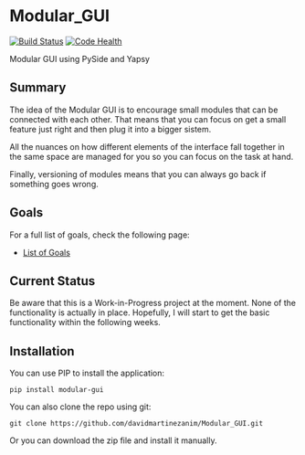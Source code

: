 Modular_GUI
===========

[![Build Status][travis]][travis_repo]
[![Code Health][landscape]][landscape_repo]

Modular GUI using PySide and Yapsy

## Summary

The idea of the Modular GUI is to encourage small modules that can be connected with each other. That means that you can focus on get a small feature just right and then plug it into a bigger sistem.

All the nuances on how different elements of the interface fall together in the same space are managed for you so you can focus on the task at hand.

Finally, versioning of modules means that you can always go back if something goes wrong.

## Goals

For a full list of goals, check the following page:
* [List of Goals][log]

## Current Status

Be aware that this is a Work-in-Progress project at the moment. None of the functionality is actually in place. Hopefully, I will start to get the basic functionality within the following weeks.

## Installation

You can use PIP to install the application:

`pip install modular-gui`

You can also clone the repo using git:

`git clone https://github.com/davidmartinezanim/Modular_GUI.git`

Or you can download the zip file and install it manually.

[travis]: https://travis-ci.org/davidmartinezanim/Modular_GUI.svg?branch=master
[travis_repo]: https://travis-ci.org/davidmartinezanim/Modular_GUI
[landscape]: https://landscape.io/github/davidmartinezanim/Modular_GUI/master/landscape.png
[landscape_repo]: https://landscape.io/github/davidmartinezanim/Modular_GUI/master
[log]:https://github.com/davidmartinezanim/Modular_GUI/wiki/Goals
